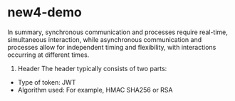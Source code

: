 # new4-demo
In summary, synchronous communication and processes require real-time, simultaneous interaction, while asynchronous communication and processes allow for independent timing and flexibility, with interactions occurring at different times.
1. Header
The header typically consists of two parts:

* Type of token: JWT
* Algorithm used: For example, HMAC SHA256 or RSA
